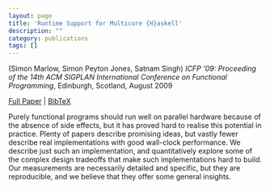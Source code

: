 ```yaml
---
layout: page
title: 'Runtime Support for Multicore {H}askell'
description: ""
category: publications
tags: []
---
```

(Simon Marlow, Simon Peyton Jones, Satnam Singh) *ICFP '09: Proceeding of the 14th ACM SIGPLAN International Conference on Functional Programming*, Edinburgh, Scotland, August 2009

<a href="http://simonmar.github.io/bib/papers/multicore-ghc.pdf">Full Paper</a> | <a href="multicore-ghc-09.bib">BibTeX</a>

Purely functional programs should run well on parallel hardware
because of the absence of side effects, but it has proved hard to
realise this potential in practice.  Plenty of papers describe
promising ideas, but vastly fewer describe real implementations with
good wall-clock performance.  We describe just such an implementation,
and quantitatively explore some of the complex design tradeoffs that
make such implementations hard to build.  Our measurements are
necessarily detailed and specific, but they are reproducible, and we
believe that they offer some general insights.
